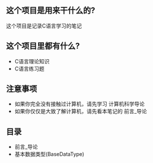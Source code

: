 ## 这个项目是用来干什么的?
这个项目是记录C语言学习的笔记
## 这个项目里都有什么?
* C语言理论知识
* C语言练习题
## 注意事项
* 如果你完全没有接触过计算机，请先学习 计算机科学导论
* 如果你仅仅是大致了解计算机，请先看本笔记的 前言_导论
## 目录
* 前言_导论
* 基本数据类型(BaseDataType)